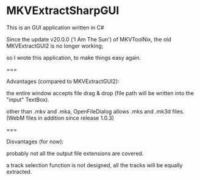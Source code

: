 # MKVExtractSharpGUI
This is an GUI application written in C#


Since the update v20.0.0 ('I Am The Sun') of MKVToolNix, the old MKVExtractGUI2 is no longer working;

so I wrote this application, to make things easy again.

===

Advantages (compared to MKVExtractGUI2):

the entire window accepts file drag & drop (file path will be written into the "input" TextBox).

other than .mkv and .mka, OpenFileDialog allows .mks and .mk3d files. (WebM files in addition since release 1.0.3)

===

Disvantages (for now):

probably not all the output file extensions are covered.

a track selection function is not designed, all the tracks will be equally extracted.
